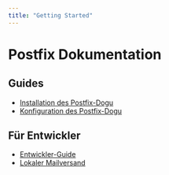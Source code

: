```yaml
---
title: "Getting Started"
---
```


# Postfix Dokumentation

## Guides

- [Installation des Postfix-Dogu](operations/Install_Postfix_de.md)
- [Konfiguration des Postfix-Dogu](operations/Configure_Dogu_de.md)

## Für Entwickler

- [Entwickler-Guide](development/Developers_Guide_de.md)
- [Lokaler Mailversand](development/Send_Mails_locally_de.md)